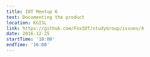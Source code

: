 ```yaml
---
title: IOT Meetup 6
text: Documenting the product
location: KGISL
link: https://github.com/FoxIOT/studyGroup/issues/4
date: 2016-12-25
startTime: '10:00'
endTime: '16:00'
---
```

